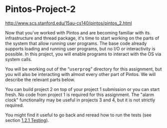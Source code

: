 # Pintos-Project-2
http://www.scs.stanford.edu/15au-cs140/pintos/pintos_2.html


<P>

Now that you've worked with Pintos and are becoming familiar with its
infrastructure and thread package, it's time to start working on the
parts of the system that allow running user programs.
The base code already supports loading and
running user programs, but no I/O or interactivity
is possible.  In this project, you will enable programs to interact with
the OS via system calls.
</P>
<P>

You will be working out of the <Q><TT>userprog</TT></Q> directory for this
assignment, but you will also be interacting with almost every
other part of Pintos.  We will describe the
relevant parts below.
</P>
<P>

You can build project 2 on top of your project 1 submission or you can
start fresh.  No code from project 1 is required for this
assignment.  The &quot;alarm clock&quot; functionality may be useful in
projects 3 and 4, but it is not strictly required.
</P>
<P>

You might find it useful to go back and reread how to run the tests
(see section <A HREF="pintos_1.html#SEC8">1.2.1 Testing</A>).
</P>
<P>
